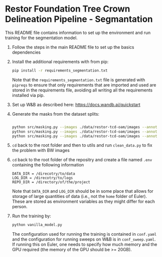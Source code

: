 # Restor Foundation Tree Crown Delineation Pipeline - Segmantation

This README file contains information to set up the environment and run training for the segmentation model.

1. Follow the steps in the main README file to set up the basics dependencies

2. Install the additional requirements with from pip:

    ```bash
    pip install -r requirements_segmentation.txt
    ```
    Note that the `requirements_segmentation.txt` file is generated with `pipreqs` to ensure that only requirements that are imported and used are stored in the requirements file, avoiding all writing all the requirements installed via pip.
    
3. Set up W&B as described here: https://docs.wandb.ai/quickstart

4. Generate the masks from the dataset splits:

    ```bash

    python src/masking.py --images ./data/restor-tcd-oam/images --annotations ./data/restor-tcd-oam/train_20221010.json --prefix train
    python src/masking.py --images ./data/restor-tcd-oam/images --annotations ./data/restor-tcd-oam/val_20221010.json --prefix val
    python src/masking.py --images ./data/restor-tcd-oam/images --annotations ./data/restor-tcd-oam/test_20221010.json --prefix test

    ```

5. `cd` back to the root folder and then to utils and run `clean_data.py` to fix the problem with BW images

6. `cd` back to the root folder of the repositry and create a file named `.env` containing the following information
    ```
    DATA_DIR = /direcotry/to/data
    LOG_DIR = /direcotry/to/logs
    REPO_DIR = /directory/of/the/project
    ```
    Note that `DATA_DIR` and `LOG_DIR` should be in some place that allows for storage of large quantities of data (i.e., not the `home` folder of Euler). These are stored as environment variables as they might differ for each person.
    
7. Run the training by:
    ```bash
    python vanilla_model.py
    ```
    The configuration used for running the training is contained in `conf.yaml` and the configuration for running sweeps on W&B is in `conf_sweep.yaml`.
    If running this on Euler, one needs to specify how much memory and the GPU required (the memory of the GPU should be >= 20GB).
